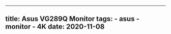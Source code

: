 - ---
  title: Asus VG289Q Monitor
  tags:
    - asus
    - monitor
    - 4K
  date: 2020-11-08
  ---